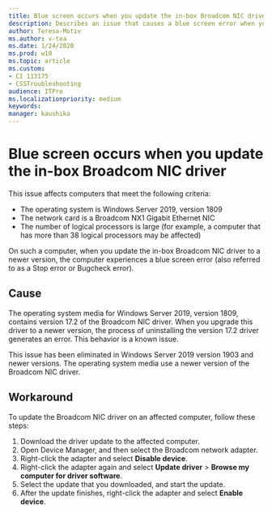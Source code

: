 ```yaml
---
title: Blue screen occurs when you update the in-box Broadcom NIC driver
description: Describes an issue that causes a blue screen error when you update an in-box Broadcom driver on Windows Server 2019, version 1809.
author: Teresa-Motiv
ms.author: v-tea
ms.date: 1/24/2020
ms.prod: w10
ms.topic: article
ms.custom: 
- CI 113175
- CSSTroubleshooting
audience: ITPro
ms.localizationpriority: medium
keywords: 
manager: kaushika
---
```


# Blue screen occurs when you update the in-box Broadcom NIC driver

This issue affects computers that meet the following criteria:

- The operating system is Windows Server 2019, version 1809
- The network card is a Broadcom NX1 Gigabit Ethernet NIC
- The number of logical processors is large (for example, a computer that has more than 38 logical processors may be affected)

On such a computer, when you update the in-box Broadcom NIC driver to a newer version, the computer experiences a blue screen error (also referred to as a Stop error or Bugcheck error).

## Cause

The operating system media for Windows Server 2019, version 1809, contains version 17.2 of the Broadcom NIC driver. When you upgrade this driver to a newer version, the process of uninstalling the version 17.2 driver generates an error. This behavior is a known issue.  

This issue has been eliminated in Windows Server 2019 version 1903 and newer versions. The operating system media use a newer version of the Broadcom NIC driver.

## Workaround

To update the Broadcom NIC driver on an affected computer, follow these steps:

1. Download the driver update to the affected computer.
1. Open Device Manager, and then select the Broadcom network adapter.
1. Right-click the adapter and select **Disable device**.
1. Right-click the adapter again and select **Update driver** > **Browse my computer for driver software**.
1. Select the update that you downloaded, and start the update.
1. After the update finishes, right-click the adapter and select **Enable device**.

